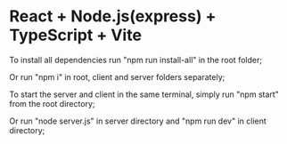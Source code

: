# React + Node.js(express) + TypeScript + Vite

To install all dependencies run "npm run install-all" in the root folder;

Or run "npm i" in root, client and server folders separately;


To start the server and client in the same terminal, simply run "npm start" from the root directory;

Or run "node server.js" in server directory and "npm run dev" in client directory;
